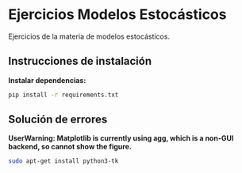 # Ejercicios Modelos Estocásticos

Ejercicios de la materia de modelos estocásticos.

## Instrucciones de instalación

**Instalar dependencias:**

```bash
pip install -r requirements.txt
```

## Solución de errores

**UserWarning: Matplotlib is currently using agg, which is a non-GUI backend, so cannot show the figure.**

```bash
sudo apt-get install python3-tk
```